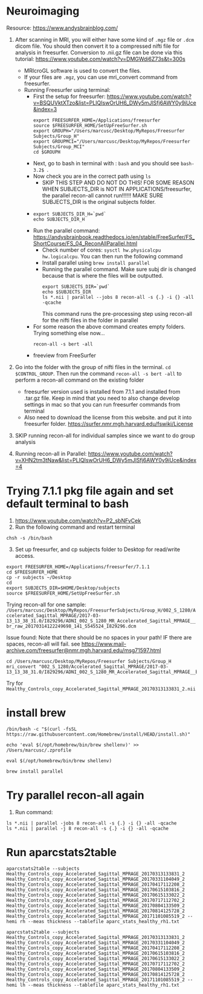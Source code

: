 # Neuroimaging
Resource: https://www.andysbrainblog.com/


1. After scanning in MRI, you will either have some kind of `.mgz` file or `.dcm` dicom file. You should then convert it to a compressed nifti file for analysis in freesurfer. Conversion to .nii.gz file can be done via this tutorial: https://www.youtube.com/watch?v=DMGWdi6Z73s&t=300s 
    - MRIcroGL software is used to convert the files. 
    - If your files are `.mgz`, you can use mri_convert command from freesurfer.  
    - Running Freesurfer using terminal: 
        - First the setup for freesurfer: https://www.youtube.com/watch?v=BSQUVktXTzo&list=PLIQIswOrUH6_DWy5mJlSfj6AWY0y9iUce&index=3 
            ```
            export FREESURFER_HOME=/Applications/freesurfer
            source $FREESURFER_HOME/SetUpFreeSurfer.sh
            export GROUPH="/Users/marcusc/Desktop/MyRepos/Freesurfer Subjects/Group_H"
            export GROUPMCI="/Users/marcusc/Desktop/MyRepos/Freesurfer Subjects/Group_MCI"
            cd $GROUPH
            ```
        - Next, go to bash in terminal with : `bash` and you should see `bash-3.2$ `.
        - Now check you are in the correct path using `ls` 
            - SKIP THIS STEP AND DO NOT DO THIS! FOR SOME REASON WHEN SUBJECTS_DIR is NOT IN APPLICATIONS/freesurfer, the parallel recon-all cannot run!!!!!! MAKE SURE SUBJECTS_DIR is the original subjects folder. 
        - 
            ```
            export SUBJECTS_DIR_H=`pwd` 
            echo SUBJECTS_DIR_H 
            ``` 
        - Run the parallel command: https://andysbrainbook.readthedocs.io/en/stable/FreeSurfer/FS_ShortCourse/FS_04_ReconAllParallel.html 
            - Check number of cores: ```sysctl hw.physicalcpu hw.logicalcpu```. You can then run the following command
            - Install parallel using ```brew install parallel ```
            - Running the parallel command. Make sure subj dir is changed because that is where the files will be outputted. 
                ```
                export SUBJECTS_DIR=`pwd`
                echo $SUBJECTS_DIR
                ls *.nii | parallel --jobs 8 recon-all -s {.} -i {} -all -qcache
                ```
                This command runs the pre-processing step using recon-all for the nifti files in the folder in parallel
        - For some reason the above command creates empty folders. Trying something else now... 
            ```
            recon-all -s bert -all
            ```
        - freeview from FreeSurfer


2. Go into the folder with the group of nifti files in the terminal. `cd $CONTROL_GROUP`. Then run the command `recon-all -s bert -all` to perform a recon-all command on the existing folder
    - freesurfer version used is installed from 7.1.1 and installed from .tar.gz file. Keep in mind that you need to also change develop settings in mac so that you can run freesurfer commands from terminal
    - Also need to download the license from this website. and put it into freesurfer folder. https://surfer.nmr.mgh.harvard.edu/fswiki/License 
3. SKIP running recon-all for individual samples since we want to do group analysis
4. Running recon-all in Parallel: https://www.youtube.com/watch?v=XHN2tm3tNaw&list=PLIQIswOrUH6_DWy5mJlSfj6AWY0y9iUce&index=4




# Trying 7.1.1 pkg file again and set default terminal to bash
1. https://www.youtube.com/watch?v=P2_sbNFvCek
2. Run the following command and restart terminal
```
chsh -s /bin/bash
```
3. Set up freesurfer, and cp subjects folder to Desktop for read/write access.
```
export FREESURFER_HOME=/Applications/freesurfer/7.1.1
cd $FREESURFER_HOME
cp -r subjects ~/Desktop
cd
export SUBJECTS_DIR=$HOME/Desktop/subjects
source $FREESURFER_HOME/SetUpFreeSurfer.sh
``````
Trying recon-all for one sample: 
`/Users/marcusc/Desktop/MyRepos/FreesurferSubjects/Group_H/002_S_1280/Accelerated_Sagittal_MPRAGE/2017-03-13_13_38_31.0/I829296/ADNI_002_S_1280_MR_Accelerated_Sagittal_MPRAGE__br_raw_20170314122249698_141_S545524_I829296.dcm`

Issue found: Note that there should be no spaces in your path! IF there are spaces, recon-all will fail. see https://www.mail-archive.com/freesurfer@nmr.mgh.harvard.edu/msg71597.html
```
cd /Users/marcusc/Desktop/MyRepos/Freesurfer Subjects/Group_H
mri_convert "002_S_1280/Accelerated_Sagittal_MPRAGE/2017-03-13_13_38_31.0/I829296/ADNI_002_S_1280_MR_Accelerated_Sagittal_MPRAGE__br_raw_20170314122249698_141_S545524_I829296.dcm"
```
Try for `Healthy_Controls_copy_Accelerated_Sagittal_MPRAGE_20170313133831_2.nii`

# install brew
```
/bin/bash -c "$(curl -fsSL https://raw.githubusercontent.com/Homebrew/install/HEAD/install.sh)"

echo 'eval $(/opt/homebrew/bin/brew shellenv)' >> /Users/marcusc/.zprofile

eval $(/opt/homebrew/bin/brew shellenv)

brew install parallel
```

# Try parallel recon-all again
1. Run command: 
```
ls *.nii | parallel -jobs 8 recon-all -s {.} -i {} -all -qcache
ls *.nii | parallel -j 8 recon-all -s {.} -i {} -all -qcache

```

# Run aparcstats2table
```
aparcstats2table --subjects Healthy_Controls_copy_Accelerated_Sagittal_MPRAGE_20170313133831_2 Healthy_Controls_copy_Accelerated_Sagittal_MPRAGE_20170331104049_2 Healthy_Controls_copy_Accelerated_Sagittal_MPRAGE_20170417112208_2 Healthy_Controls_copy_Accelerated_Sagittal_MPRAGE_20170615103816_2 Healthy_Controls_copy_Accelerated_Sagittal_MPRAGE_20170615133022_2 Healthy_Controls_copy_Accelerated_Sagittal_MPRAGE_20170717112702_2 Healthy_Controls_copy_Accelerated_Sagittal_MPRAGE_20170804133509_2 Healthy_Controls_copy_Accelerated_Sagittal_MPRAGE_20170814125728_2 Healthy_Controls_copy_Accelerated_Sagittal_MPRAGE_20171101085519_2 --hemi rh --meas thickness --tablefile aparc_stats_healthy_rh1.txt

aparcstats2table --subjects Healthy_Controls_copy_Accelerated_Sagittal_MPRAGE_20170313133831_2 Healthy_Controls_copy_Accelerated_Sagittal_MPRAGE_20170331104049_2 Healthy_Controls_copy_Accelerated_Sagittal_MPRAGE_20170417112208_2 Healthy_Controls_copy_Accelerated_Sagittal_MPRAGE_20170615103816_2 Healthy_Controls_copy_Accelerated_Sagittal_MPRAGE_20170615133022_2 Healthy_Controls_copy_Accelerated_Sagittal_MPRAGE_20170717112702_2 Healthy_Controls_copy_Accelerated_Sagittal_MPRAGE_20170804133509_2 Healthy_Controls_copy_Accelerated_Sagittal_MPRAGE_20170814125728_2 Healthy_Controls_copy_Accelerated_Sagittal_MPRAGE_20171101085519_2 --hemi lh --meas thickness --tablefile aparc_stats_healthy_rh1.txt
```